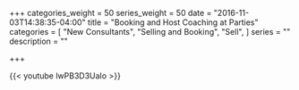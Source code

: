 +++
categories_weight = 50
series_weight = 50
date = "2016-11-03T14:38:35-04:00"
title = "Booking and Host Coaching at Parties"
categories = [
  "New Consultants",
  "Selling and Booking",
  "Sell",
]
series = ""
description = ""

+++

{{< youtube lwPB3D3UaIo >}}
